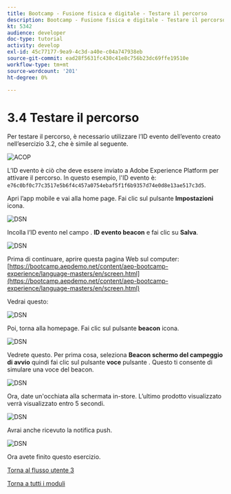 ```yaml
---
title: Bootcamp - Fusione fisica e digitale - Testare il percorso
description: Bootcamp - Fusione fisica e digitale - Testare il percorso
kt: 5342
audience: developer
doc-type: tutorial
activity: develop
exl-id: 45c77177-9ea9-4c3d-a40e-c04a747938eb
source-git-commit: ead28f5631fc430c41e8c756b23dc69ffe19510e
workflow-type: tm+mt
source-wordcount: '201'
ht-degree: 0%

---
```


# 3.4 Testare il percorso

Per testare il percorso, è necessario utilizzare l’ID evento dell’evento creato nell’esercizio 3.2, che è simile al seguente.

![ACOP](./images/payloadeventID.png)

L’ID evento è ciò che deve essere inviato a Adobe Experience Platform per attivare il percorso. In questo esempio, l&#39;ID evento è:
`e76c0bf0c77c3517e5b6f4c457a0754ebaf5f1f6b9357d74e0d8e13ae517c3d5`.

Apri l’app mobile e vai alla home page. Fai clic sul pulsante **Impostazioni** icona.

![DSN](./images/appsett.png)

Incolla l’ID evento nel campo . **ID evento beacon** e fai clic su **Salva**.

![DSN](./images/beacon1.png)

Prima di continuare, aprire questa pagina Web sul computer: [https://bootcamp.aepdemo.net/content/aep-bootcamp-experience/language-masters/en/screen.html](https://bootcamp.aepdemo.net/content/aep-bootcamp-experience/language-masters/en/screen.html)

Vedrai questo:

![DSN](./images/screen1.png)

Poi, torna alla homepage. Fai clic sul pulsante **beacon** icona.

![DSN](./images/app23.png)

Vedrete questo. Per prima cosa, seleziona **Beacon schermo del campeggio di avvio** quindi fai clic sul pulsante **voce** pulsante . Questo ti consente di simulare una voce del beacon.

![DSN](./images/app21.png)

Ora, date un&#39;occhiata alla schermata in-store. L’ultimo prodotto visualizzato verrà visualizzato entro 5 secondi.

![DSN](./images/beacon3.png)

Avrai anche ricevuto la notifica push.

![DSN](./images/beacon2.png)

Ora avete finito questo esercizio.

[Torna al flusso utente 3](./uc3.md)

[Torna a tutti i moduli](../../overview.md)
